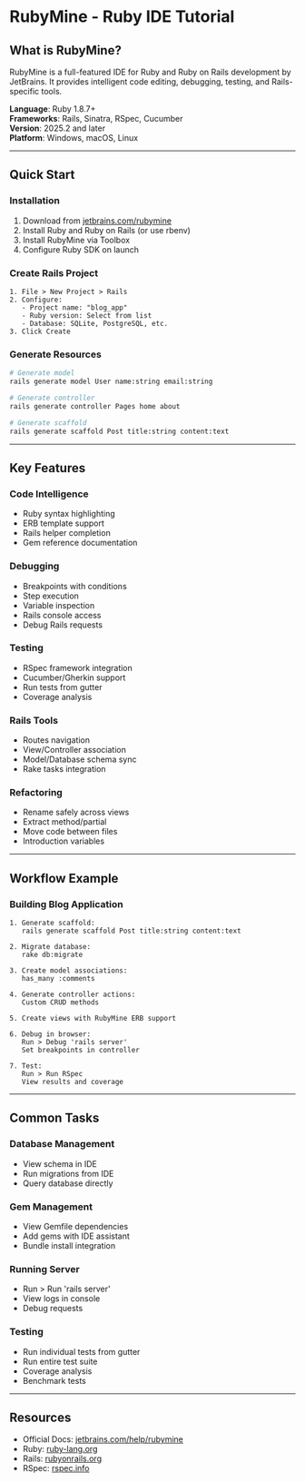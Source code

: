 # RubyMine - Ruby IDE Tutorial

## What is RubyMine?

RubyMine is a full-featured IDE for Ruby and Ruby on Rails development by JetBrains. It provides intelligent code editing, debugging, testing, and Rails-specific tools.

**Language**: Ruby 1.8.7+  
**Frameworks**: Rails, Sinatra, RSpec, Cucumber  
**Version**: 2025.2 and later  
**Platform**: Windows, macOS, Linux

---

## Quick Start

### Installation
1. Download from [jetbrains.com/rubymine](https://www.jetbrains.com/rubymine/)
2. Install Ruby and Ruby on Rails (or use rbenv)
3. Install RubyMine via Toolbox
4. Configure Ruby SDK on launch

### Create Rails Project

```
1. File > New Project > Rails
2. Configure:
   - Project name: "blog_app"
   - Ruby version: Select from list
   - Database: SQLite, PostgreSQL, etc.
3. Click Create
```

### Generate Resources

```bash
# Generate model
rails generate model User name:string email:string

# Generate controller
rails generate controller Pages home about

# Generate scaffold
rails generate scaffold Post title:string content:text
```

---

## Key Features

### Code Intelligence
- Ruby syntax highlighting
- ERB template support
- Rails helper completion
- Gem reference documentation

### Debugging
- Breakpoints with conditions
- Step execution
- Variable inspection
- Rails console access
- Debug Rails requests

### Testing
- RSpec framework integration
- Cucumber/Gherkin support
- Run tests from gutter
- Coverage analysis

### Rails Tools
- Routes navigation
- View/Controller association
- Model/Database schema sync
- Rake tasks integration

### Refactoring
- Rename safely across views
- Extract method/partial
- Move code between files
- Introduction variables

---

## Workflow Example

### Building Blog Application

```
1. Generate scaffold:
   rails generate scaffold Post title:string content:text

2. Migrate database:
   rake db:migrate

3. Create model associations:
   has_many :comments

4. Generate controller actions:
   Custom CRUD methods

5. Create views with RubyMine ERB support

6. Debug in browser:
   Run > Debug 'rails server'
   Set breakpoints in controller

7. Test:
   Run > Run RSpec
   View results and coverage
```

---

## Common Tasks

### Database Management
- View schema in IDE
- Run migrations from IDE
- Query database directly

### Gem Management
- View Gemfile dependencies
- Add gems with IDE assistant
- Bundle install integration

### Running Server
- Run > Run 'rails server'
- View logs in console
- Debug requests

### Testing
- Run individual tests from gutter
- Run entire test suite
- Coverage analysis
- Benchmark tests

---

## Resources
- Official Docs: [jetbrains.com/help/rubymine](https://www.jetbrains.com/help/rubymine/)
- Ruby: [ruby-lang.org](https://ruby-lang.org/)
- Rails: [rubyonrails.org](https://rubyonrails.org/)
- RSpec: [rspec.info](https://rspec.info/)
